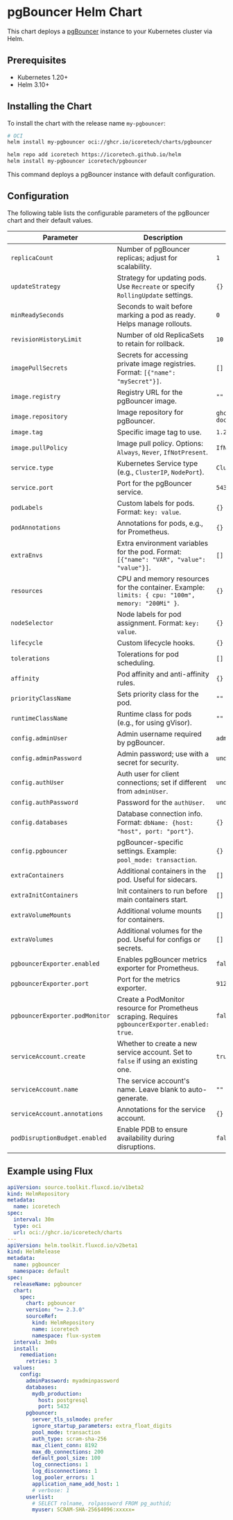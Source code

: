 # pgBouncer Helm Chart

This chart deploys a [pgBouncer](https://www.pgbouncer.org/) instance to your Kubernetes cluster via Helm.

## Prerequisites

- Kubernetes 1.20+
- Helm 3.10+

## Installing the Chart

To install the chart with the release name `my-pgbouncer`:

```bash
# OCI
helm install my-pgbouncer oci://ghcr.io/icoretech/charts/pgbouncer
```

```bash
helm repo add icoretech https://icoretech.github.io/helm
helm install my-pgbouncer icoretech/pgbouncer
```

This command deploys a pgBouncer instance with default configuration.

## Configuration

The following table lists the configurable parameters of the pgBouncer chart and their default values.

| Parameter | Description | Default |
| --------- | ----------- | ------- |
| `replicaCount` | Number of pgBouncer replicas; adjust for scalability. | `1` |
| `updateStrategy` | Strategy for updating pods. Use `Recreate` or specify `RollingUpdate` settings. | `{}` |
| `minReadySeconds` | Seconds to wait before marking a pod as ready. Helps manage rollouts. | `0` |
| `revisionHistoryLimit` | Number of old ReplicaSets to retain for rollback. | `10` |
| `imagePullSecrets` | Secrets for accessing private image registries. Format: `[{"name": "mySecret"}]`. | `[]` |
| `image.registry` | Registry URL for the pgBouncer image. | `""` |
| `image.repository` | Image repository for pgBouncer. | `ghcr.io/icoretech/pgbouncer-docker` |
| `image.tag` | Specific image tag to use. | `1.23.0` |
| `image.pullPolicy` | Image pull policy. Options: `Always`, `Never`, `IfNotPresent`. | `IfNotPresent` |
| `service.type` | Kubernetes Service type (e.g., `ClusterIP`, `NodePort`). | `ClusterIP` |
| `service.port` | Port for the pgBouncer service. | `5432` |
| `podLabels` | Custom labels for pods. Format: `key: value`. | `{}` |
| `podAnnotations` | Annotations for pods, e.g., for Prometheus. | `{}` |
| `extraEnvs` | Extra environment variables for the pod. Format: `[{"name": "VAR", "value": "value"}]`. | `[]` |
| `resources` | CPU and memory resources for the container. Example: `limits: { cpu: "100m", memory: "200Mi" }`. | `{}` |
| `nodeSelector` | Node labels for pod assignment. Format: `key: value`. | `{}` |
| `lifecycle` | Custom lifecycle hooks. | `{}` |
| `tolerations` | Tolerations for pod scheduling. | `[]` |
| `affinity` | Pod affinity and anti-affinity rules. | `{}` |
| `priorityClassName` | Sets priority class for the pod. | `""` |
| `runtimeClassName` | Runtime class for pods (e.g., for using gVisor). | `""` |
| `config.adminUser` | Admin username required by pgBouncer. | `admin` |
| `config.adminPassword` | Admin password; use with a secret for security. | `undefined` |
| `config.authUser` | Auth user for client connections; set if different from `adminUser`. | `undefined` |
| `config.authPassword` | Password for the `authUser`. | `undefined` |
| `config.databases` | Database connection info. Format: `dbName: {host: "host", port: "port"}`. | `{}` |
| `config.pgbouncer` | pgBouncer-specific settings. Example: `pool_mode: transaction`. | `{}` |
| `extraContainers` | Additional containers in the pod. Useful for sidecars. | `[]` |
| `extraInitContainers` | Init containers to run before main containers start. | `[]` |
| `extraVolumeMounts` | Additional volume mounts for containers. | `[]` |
| `extraVolumes` | Additional volumes for the pod. Useful for configs or secrets. | `[]` |
| `pgbouncerExporter.enabled` | Enables pgBouncer metrics exporter for Prometheus. | `false` |
| `pgbouncerExporter.port` | Port for the metrics exporter. | `9127` |
| `pgbouncerExporter.podMonitor` | Create a PodMonitor resource for Prometheus scraping. Requires `pgbouncerExporter.enabled: true`. | `false` |
| `serviceAccount.create` | Whether to create a new service account. Set to `false` if using an existing one. | `true` |
| `serviceAccount.name` | The service account's name. Leave blank to auto-generate. | `""` |
| `serviceAccount.annotations` | Annotations for the service account. | `{}` |
| `podDisruptionBudget.enabled` | Enable PDB to ensure availability during disruptions. | `false` |


## Example using Flux

```yaml
apiVersion: source.toolkit.fluxcd.io/v1beta2
kind: HelmRepository
metadata:
  name: icoretech
spec:
  interval: 30m
  type: oci
  url: oci://ghcr.io/icoretech/charts
---
apiVersion: helm.toolkit.fluxcd.io/v2beta1
kind: HelmRelease
metadata:
  name: pgbouncer
  namespace: default
spec:
  releaseName: pgbouncer
  chart:
    spec:
      chart: pgbouncer
      version: ">= 2.3.0"
      sourceRef:
        kind: HelmRepository
        name: icoretech
        namespace: flux-system
  interval: 3m0s
  install:
    remediation:
      retries: 3
  values:
    config:
      adminPassword: myadminpassword
      databases:
        mydb_production:
          host: postgresql
          port: 5432
      pgbouncer:
        server_tls_sslmode: prefer
        ignore_startup_parameters: extra_float_digits
        pool_mode: transaction
        auth_type: scram-sha-256
        max_client_conn: 8192
        max_db_connections: 200
        default_pool_size: 100
        log_connections: 1
        log_disconnections: 1
        log_pooler_errors: 1
        application_name_add_host: 1
        # verbose: 1
      userlist:
        # SELECT rolname, rolpassword FROM pg_authid;
        myuser: SCRAM-SHA-256$4096:xxxxx=
```
